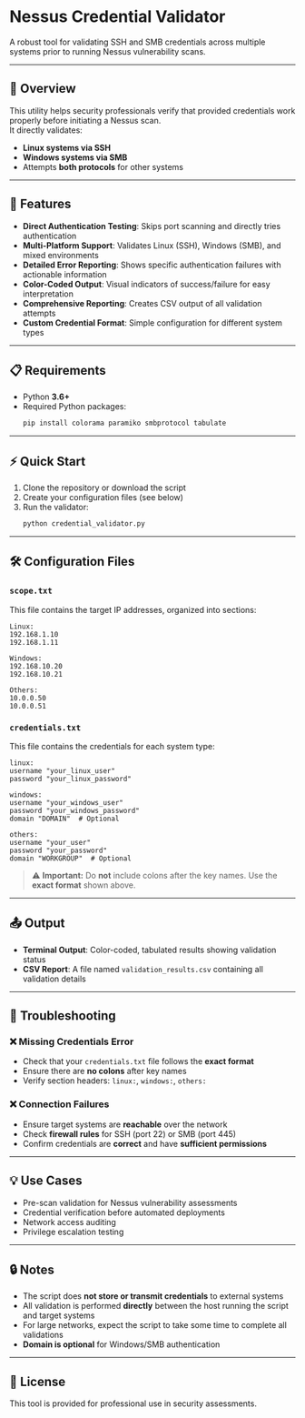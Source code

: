 # Nessus Credential Validator

A robust tool for validating SSH and SMB credentials across multiple systems prior to running Nessus vulnerability scans.

---

## 📖 Overview

This utility helps security professionals verify that provided credentials work properly before initiating a Nessus scan.  
It directly validates:
- **Linux systems via SSH**
- **Windows systems via SMB**
- Attempts **both protocols** for other systems

---

## 🚀 Features

- **Direct Authentication Testing**: Skips port scanning and directly tries authentication  
- **Multi-Platform Support**: Validates Linux (SSH), Windows (SMB), and mixed environments  
- **Detailed Error Reporting**: Shows specific authentication failures with actionable information  
- **Color-Coded Output**: Visual indicators of success/failure for easy interpretation  
- **Comprehensive Reporting**: Creates CSV output of all validation attempts  
- **Custom Credential Format**: Simple configuration for different system types  

---

## 📋 Requirements

- Python **3.6+**
- Required Python packages:
  ```bash
  pip install colorama paramiko smbprotocol tabulate
  ```

---

## ⚡ Quick Start

1. Clone the repository or download the script
2. Create your configuration files (see below)
3. Run the validator:
   ```bash
   python credential_validator.py
   ```

---

## 🛠️ Configuration Files

### `scope.txt`
This file contains the target IP addresses, organized into sections:

```
Linux:
192.168.1.10
192.168.1.11

Windows:
192.168.10.20
192.168.10.21

Others:
10.0.0.50
10.0.0.51
```

### `credentials.txt`
This file contains the credentials for each system type:

```
linux:
username "your_linux_user"
password "your_linux_password"

windows:
username "your_windows_user"
password "your_windows_password"
domain "DOMAIN"  # Optional

others:
username "your_user"
password "your_password"
domain "WORKGROUP"  # Optional
```

> ⚠️ **Important:** Do **not** include colons after the key names. Use the **exact format** shown above.

---

## 📤 Output

- **Terminal Output**: Color-coded, tabulated results showing validation status
- **CSV Report**: A file named `validation_results.csv` containing all validation details

---

## 🧰 Troubleshooting

### ❌ Missing Credentials Error
- Check that your `credentials.txt` file follows the **exact format**
- Ensure there are **no colons** after key names
- Verify section headers: `linux:`, `windows:`, `others:`

### ❌ Connection Failures
- Ensure target systems are **reachable** over the network
- Check **firewall rules** for SSH (port 22) or SMB (port 445)
- Confirm credentials are **correct** and have **sufficient permissions**

---

## 💡 Use Cases

- Pre-scan validation for Nessus vulnerability assessments  
- Credential verification before automated deployments  
- Network access auditing  
- Privilege escalation testing  

---

## 🔒 Notes

- The script does **not store or transmit credentials** to external systems  
- All validation is performed **directly** between the host running the script and target systems  
- For large networks, expect the script to take some time to complete all validations  
- **Domain is optional** for Windows/SMB authentication  

---

## 📄 License

This tool is provided for professional use in security assessments.
